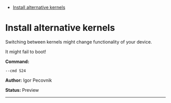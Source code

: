 - [Install alternative kernels](#s24)

<a id="s24" style="display:none;"></a>
# Install alternative kernels
Switching between kernels might change functionality of your device. 

It might fail to boot!

**Command:** 
~~~
--cmd S24
~~~

**Author:** Igor Pecovnik

**Status:** Preview



***

